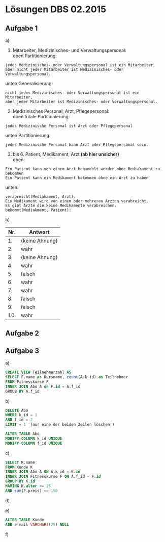# Lösungen DBS 02.2015

## Aufgabe 1
a)
1. Mitarbeiter, Medizinisches- und Verwaltungspersonal:  
oben Partitionierung:  
```
jedes Medizinisches- oder Verwaltungspersonal ist ein Mitarbeiter,  
aber nicht jeder Mitarbeiter ist Medizinisches- oder Verwaltungspersonal.  
```
unten Generalisierung:  
```
nicht jedes Medizinisches- oder Verwaltungspersonal ist ein Mitarbeiter,  
aber jeder Mitarbeiter ist Medizinisches- oder Verwaltungspersonal.  
```
2. Medizinisches Personal, Arzt, Pflegepersonal:  
  oben totale Partitionierung:  
  ```
  jedes Medizinische Personal ist Arzt oder Pflegepersonal  
  ```
  unten Partitionierung:  
```
jedes Medizinische Personal kann Arzt oder Pflegepersonal sein.  
```
3. bis 6. Patient, Medikament, Arzt **(ab hier unsicher)**  
  oben:  
```
Ein Patient kann von einem Arzt behandelt werden ohne Mediakament zu bekommen  
Ein Patient kann ein Medikament bekommen ohne ein Arzt zu haben
```

  unten:   
```
verabreicht(Mediakament, Arzt):
Ein Medikament wird von einem oder mehreren Ärzten verabreicht.  
Es gibt Ärzte die keine Medikamente verabreichen.
bekommt(Mediakment, Patient):
```


b)   

| Nr. | Antwort |  
| ----- |---------|
|1.|(keine Ahnung)|  
|2.|wahr|    
|3.|(keine Ahnung)|  
|4.|wahr|  
|5.|falsch|  
|6.|wahr|  
|7.|wahr|  
|8.|falsch|
|9.|falsch|  
|10.|wahr|  


## Aufgabe 2





## Aufgabe 3

a)  
```sql
CREATE VIEW Teilnehmerzahl AS  
SELECT F.name as Kursname, count(A.k_id) as Teilnehmer  
FROM Fitnesskurse F  
INNER JOIN Abo A on F.id = A.f_id  
GROUB BY A.f_id
```

b)  
```sql
DELETE Abo  
WHERE k_id = 1  
AND f_id = 2  
LIMIT = 1  (nur eine der beiden Zeilen löschen!)

ALTER TABLE Abo  
MODIFY COLUMN k_id UNIQUE  
MODIFY COLUMN f_id UNIQUE  
```
c)
```sql
SELECT K.name  
FROM Kunde K  
INNER JOIN Abo A ON A.k_id = K.id  
INNER JOIN Fitnesskurse F ON A.f_id = F.id  
GROUP BY K.id  
HAVING K.alter <= 25  
AND sum(F.preis) <= 150  
```

d)


e)
```sql
ALTER TABLE Kunde  
ADD e-mail VARCHAR2(25) NULL  
```
f)
